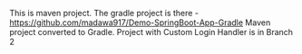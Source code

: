 This is maven project.
The gradle project is there - https://github.com/madawa917/Demo-SpringBoot-App-Gradle
Maven project converted to Gradle.
Project with Custom Login Handler is in Branch 2
